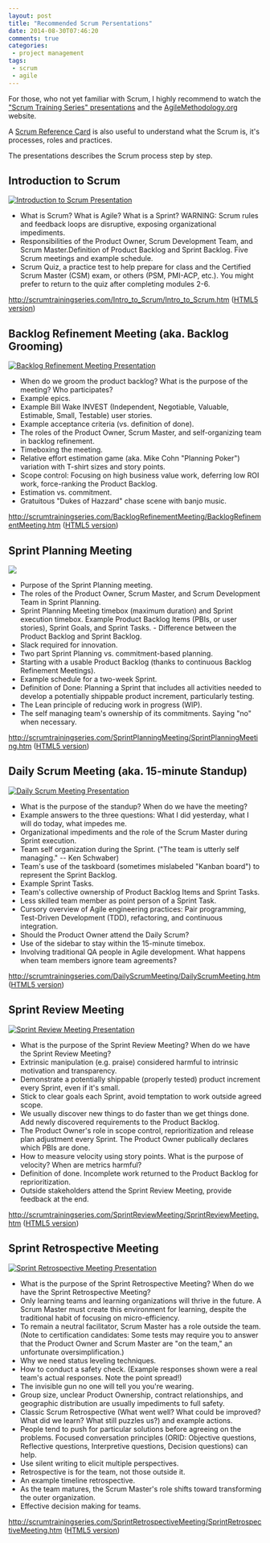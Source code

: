 ```yaml
---
layout: post
title: "Recommended Scrum Persentations"
date: 2014-08-30T07:46:20
comments: true
categories:
 - project management
tags:
 - scrum
 - agile
---
```


For those, who not yet familiar with Scrum, I highly recommend to watch the ["Scrum Training Series" presentations](http://scrumtrainingseries.com/) and the [AgileMethodology.org](http://agilemethodology.org/) website.

A [Scrum Reference Card](http://scrumreferencecard.com/scrum-reference-card/) is also useful to understand what the Scrum is, it's processes, roles and practices.

The presentations describes the Scrum process step by step.

## Introduction to Scrum

[![Introduction to Scrum Presentation](http://agilemethodology.org/intro.png)](http://scrumtrainingseries.com/Intro_to_Scrum/Intro_to_Scrum.htm)

<!-- more -->
- What is Scrum? What is Agile? What is a Sprint? WARNING: Scrum rules and feedback loops are disruptive, exposing organizational impediments.
- Responsibilities of the Product Owner, Scrum Development Team, and Scrum Master.Definition of Product Backlog and Sprint Backlog. Five Scrum meetings and example schedule.
- Scrum Quiz, a practice test to help prepare for class and the Certified Scrum Master (CSM) exam, or others (PSM, PMI-ACP, etc.). You might prefer to return to the quiz after completing modules 2-6.

http://scrumtrainingseries.com/Intro_to_Scrum/Intro_to_Scrum.htm 
([HTML5 version](http://scrumtrainingseries.com/Intro_to_Scrum/))

## Backlog Refinement Meeting (aka. Backlog Grooming)

[![Backlog Refinement Meeting Presentation](http://agilemethodology.org/brm.png)](http://scrumtrainingseries.com/BacklogRefinementMeeting/BacklogRefinementMeeting.htm)

- When do we groom the product backlog? What is the purpose of the meeting? Who participates?
- Example epics.
- Example Bill Wake INVEST (Independent, Negotiable, Valuable, Estimable, Small, Testable) user stories.
- Example acceptance criteria (vs. definition of done).
- The roles of the Product Owner, Scrum Master, and self-organizing team in backlog refinement.
- Timeboxing the meeting.
- Relative effort estimation game (aka. Mike Cohn "Planning Poker") variation with T-shirt sizes and story points.
- Scope control: Focusing on high business value work, deferring low ROI work, force-ranking the Product Backlog.
- Estimation vs. commitment.
- Gratuitous "Dukes of Hazzard" chase scene with banjo music.

http://scrumtrainingseries.com/BacklogRefinementMeeting/BacklogRefinementMeeting.htm
([HTML5 version](http://scrumtrainingseries.com/BacklogRefinementMeeting/))

## Sprint Planning Meeting

[![](http://agilemethodology.org/spm.png)](http://scrumtrainingseries.com/SprintPlanningMeeting/SprintPlanningMeeting.htm)

- Purpose of the Sprint Planning meeting.
- The roles of the Product Owner, Scrum Master, and Scrum Development Team in Sprint Planning.
- Sprint Planning Meeting timebox (maximum duration) and Sprint execution timebox.
Example Product Backlog Items (PBIs, or user stories), Sprint Goals, and Sprint Tasks. - Difference between the Product Backlog and Sprint Backlog.
- Slack required for innovation.
- Two part Sprint Planning vs. commitment-based planning.
- Starting with a usable Product Backlog (thanks to continuous Backlog Refinement Meetings).
- Example schedule for a two-week Sprint.
- Definition of Done: Planning a Sprint that includes all activities needed to develop a potentially shippable product increment, particularly testing.
- The Lean principle of reducing work in progress (WIP).
- The self managing team's ownership of its commitments. Saying "no" when necessary.

http://scrumtrainingseries.com/SprintPlanningMeeting/SprintPlanningMeeting.htm
([HTML5 version](http://scrumtrainingseries.com/SprintPlanningMeeting/))

## Daily Scrum Meeting (aka. 15-minute Standup)

[![Daily Scrum Meeting Presentation](http://agilemethodology.org/dsm.png)](http://scrumtrainingseries.com/DailyScrumMeeting/DailyScrumMeeting.htm
)

- What is the purpose of the standup? When do we have the meeting?
- Example answers to the three questions: What I did yesterday, what I will do today, what impedes me.
- Organizational impediments and the role of the Scrum Master during Sprint execution.
- Team self organization during the Sprint. ("The team is utterly self managing." -- Ken Schwaber)
- Team's use of the taskboard (sometimes mislabeled "Kanban board") to represent the Sprint Backlog.
- Example Sprint Tasks.
- Team's collective ownership of Product Backlog Items and Sprint Tasks.
- Less skilled team member as point person of a Sprint Task.
- Cursory overview of Agile engineering practices: Pair programming, Test-Driven Development (TDD), refactoring, and continuous integration.
- Should the Product Owner attend the Daily Scrum?
- Use of the sidebar to stay within the 15-minute timebox.
- Involving traditional QA people in Agile development.
What happens when team members ignore team agreements?

http://scrumtrainingseries.com/DailyScrumMeeting/DailyScrumMeeting.htm
([HTML5 version](http://scrumtrainingseries.com/DailyScrumMeeting/))

## Sprint Review Meeting
[![Sprint Review Meeting Presentation](http://agilemethodology.org/srm.png)](http://scrumtrainingseries.com/SprintReviewMeeting/SprintReviewMeeting.htm)

- What is the purpose of the Sprint Review Meeting? When do we have the Sprint Review Meeting?
- Extrinsic manipulation (e.g. praise) considered harmful to intrinsic motivation and transparency.
- Demonstrate a potentially shippable (properly tested) product increment every Sprint, even if it's small.
- Stick to clear goals each Sprint, avoid temptation to work outside agreed scope.
- We usually discover new things to do faster than we get things done. Add newly discovered requirements to the Product Backlog.
- The Product Owner's role in scope control, reprioritization and release plan adjustment every Sprint.
The Product Owner publically declares which PBIs are done.
- How to measure velocity using story points. What is the purpose of velocity? When are metrics harmful?
- Definition of done. Incomplete work returned to the Product Backlog for reprioritization.
- Outside stakeholders attend the Sprint Review Meeting, provide feedback at the end.

<!-- http://scrumreferencecard.com/MacroMeasurementWhitepaper.pdf -->

http://scrumtrainingseries.com/SprintReviewMeeting/SprintReviewMeeting.htm
([HTML5 version](http://scrumtrainingseries.com/SprintReviewMeeting/))

## Sprint Retrospective Meeting

[![Sprint Retrospective Meeting Presentation](http://agilemethodology.org/retrospective.png)](http://scrumtrainingseries.com/SprintRetrospectiveMeeting/SprintRetrospectiveMeeting.htm)

- What is the purpose of the Sprint Retrospective Meeting? When do we have the Sprint Retrospective Meeting?
- Only learning teams and learning organizations will thrive in the future. A Scrum Master must create this environment for learning, despite the traditional habit of focusing on micro-efficiency.
- To remain a neutral facilitator, Scrum Master has a role outside the team. (Note to certification candidates: Some tests may require you to answer that the Product Owner and Scrum Master are "on the team," an unfortunate oversimplification.)
- Why we need status leveling techniques.
- How to conduct a safety check. (Example responses shown were a real team's actual responses. Note the point spread!)
- The invisible gun no one will tell you you're wearing.
- Group size, unclear Product Ownership, contract relationships, and geographic distribution are usually impediments to full safety.
- Classic Scrum Retrospective (What went well? What could be improved? What did we learn? What still puzzles us?) and example actions.
- People tend to push for particular solutions before agreeing on the problems. Focused conversation principles (ORID: Objective questions, Reflective questions, Interpretive questions, Decision questions) can help.
- Use silent writing to elicit multiple perspectives.
- Retrospective is for the team, not those outside it.
- An example timeline retrospective.
- As the team matures, the Scrum Master's role shifts toward transforming the outer organization.
- Effective decision making for teams.

http://scrumtrainingseries.com/SprintRetrospectiveMeeting/SprintRetrospectiveMeeting.htm
([HTML5 version](http://scrumtrainingseries.com/SprintRetrospectiveMeeting/))
